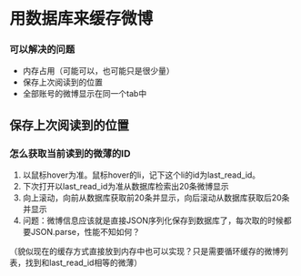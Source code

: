 # 用数据库来缓存微博 #

### 可以解决的问题 ###
  * 内存占用（可能可以，也可能只是很少量）
  * 保存上次阅读到的位置
  * 全部账号的微博显示在同一个tab中

## 保存上次阅读到的位置 ##

### 怎么获取当前读到的微薄的ID ###
  1. 以鼠标hover为准。鼠标hover的li，记下这个li的id为last\_read\_id。
  1. 下次打开以last\_read\_id为准从数据库检索出20条微博显示
  1. 向上滚动，向前从数据库获取前20条并显示，向后滚动从数据库获取后20条并显示
  1. 问题：微博信息应该就是直接JSON序列化保存到数据库了，每次取的时候都要JSON.parse，性能不知如何？

（貌似现在的缓存方式直接放到内存中也可以实现？只是需要循环缓存的微博列表，找到和last\_read\_id相等的微薄）